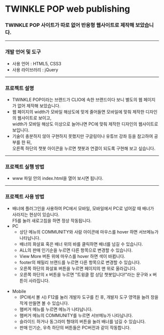 # TWINKLE POP web publishing
### TWINKLE POP 사이트가 따로 없어 반응형 웹사이트로 제작해 보았습니다.
<hr>

### 개발 언어 및 도구
<ul>
  <li>사용 언어 : HTML5, CSS3</li>
  <li>사용 라이브러리 : jQuery</li>
</ul>
<hr>

### 프로젝트 설명
<ul>
  <li>TWINKLE POP이라는 브랜드가 CLIO에 속한 브랜드이다 보니 별도의 웹 페이지가 없어 제작해 보았습니다.</li>
  <li>웹 페이지의 width가 모바일 해상도에 맞게 줄어들면 모바일에 맞춰 제작한 디자인의 웹사이트로 보이고,<br>width가 모바일 해상도 이상으로 늘어나면 PC에 맞춰 제작한 디자인의 웹사이트로 보입니다.</li>
  <li>기술이 충분하지 않아 구현하지 못했지만 구글링이나 유튜브 강좌 등을 참고하여 공부를 한 뒤,<br>오른쪽 하단의 챗봇 아이콘을 누르면 챗봇과 연결이 되도록 구현해 보고 싶습니다.</li>
</ul>
<hr>

### 프로젝트 실행 방법
<ul>
  <li>www 파일 안의 index.html을 열어 보시면 됩니다.</li>
</ul>
<hr>

### 프로젝트 사용 방법
<ul>
  <li>배너에 플러그인을 사용하여 PC에서 모바일, 모바일에서 PC로 넘어갈 때 배너가 사라지는 현상이 있습니다.<br>F5를 눌러 새로고침을 하면 정상 작동됩니다.</li>
  <li>
    <span>PC</span>
    <ul>
      <li>상단 메뉴의 COMMUNITY와 사람 아이콘에 마우스를 hover 하면 서브메뉴가 나타납니다.</li>
      <li>배너의 화살표 혹은 배너 위의 바를 클릭하면 배너를 넘길 수 있습니다.</li>
      <li>ALL의 판매 인기순을 누르면 다른 항목으로 변경할 수 있습니다.</li>
      <li>View More 버튼 위에 마우스를 hover 하면 색이 바뀝니다.</li>
      <li>footer의 패밀리 브랜드를 누르면 다른 항목으로 변경할 수 있습니다.</li>
      <li>오른쪽 하단의 화살표 버튼을 누르면 페이지의 맨 위로 올라갑니다.</li>
      <li>오른쪽 하단의 x 버튼을 누르면 "트윙클 팝 상담 챗봇입니다!"라는 문구와 x 버튼이 사라집니다.</li>
    </ul>
  </li>
  <br>
  <li>
    <span>Mobile</span>
    <ul>
      <li>(PC에서 볼 시) F12를 눌러 개발자 도구를 킨 후, 개발자 도구 영역을 늘려 창을 작게 만들면 볼 수 있습니다.</li>
      <li>햄버거 메뉴를 누르면 메뉴가 나타납니다.</li>
      <li>햄버거 메뉴의 COMMUNITY를 누르면 서브메뉴가 나타납니다.</li>
      <li>슬라이드 하거나 동그라미 형태의 버튼을 눌러 배너를 넘길 수 있습니다.</li>
      <li>판매 인기순, 우측 하단의 버튼들은 PC버전과 같이 작동합니다.</li>
    </ul>
  </li>
</ul>

